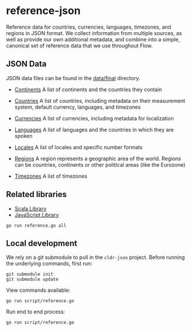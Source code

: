 # reference-json

Reference data for countries, currencies, languages, timezones, and
regions in JSON format. We collect information from multiple sources,
as well as provide our own additional metadata, and combine into a
simple, canonical set of reference data that we use throughout Flow.

## JSON Data

JSON data files can be found in the
[data/final](https://github.com/flowcommerce/json-reference/tree/master/data/final)
directory.

  - [Continents](https://github.com/flowcommerce/json-reference/blob/master/data/final/continents.json)
    A list of continents and the countries they contain

  - [Countries](https://github.com/flowcommerce/json-reference/blob/master/data/final/countries.json)
    A list of countries, including metadata on their measurement
    system, default currency, languages, and timezones

  - [Currencies](https://github.com/flowcommerce/json-reference/blob/master/data/final/currencies.json)
    A list of currencies, including metadata for localization

  - [Languages](https://github.com/flowcommerce/json-reference/blob/master/data/final/languages.json)
    A list of languages and the countries in which they are spoken

  - [Locales](https://github.com/flowcommerce/json-reference/blob/master/data/final/locales.json)
    A list of locales and specific number formats

  - [Regions](https://github.com/flowcommerce/json-reference/blob/master/data/final/regions.json)
    A region represents a geographic area of the world. Regions can be countries, continents or other political areas (like the Eurozone)

  - [Timezones](https://github.com/flowcommerce/json-reference/blob/master/data/final/timezones.json)
    A list of timezones

## Related libraries

  - [Scala Library](https://github.com/flowcommerce/lib-reference-scala)
  - [JavaScript Library](https://github.com/flowcommerce/lib-reference-javascript)

  `go run reference.go all`

## Local development

We rely on a git submodule to pull in the `cldr-json` project. Before
running the underlying commands, first run:


```
git submodule init
git submodule update
```

View commands available:

  `go run script/reference.go`

Run end to end process:

  `go run script/reference.go`
